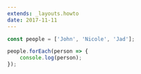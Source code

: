 ```yaml
---
extends: _layouts.howto
date: 2017-11-11
---
```



```javascript
const people = ['John', 'Nicole', 'Jad'];

people.forEach(person => {
    console.log(person);
});
```
